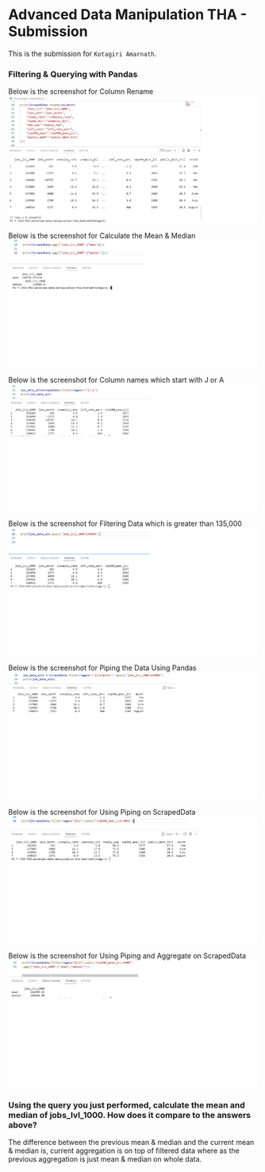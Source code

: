 # Advanced Data Manipulation THA - Submission
This is the submission for `Kotagiri Amarnath`.

### Filtering & Querying with Pandas
Below is the screenshot for Column Rename
![Column Rename](assets/tha_ak_ScrapedDataRename.png)

Below is the screenshot for Calculate the Mean & Median
![ Calculate the Mean & Median ](assets/tha_ak_Mean&Median.png)

Below is the screenshot for Column names which start with J or A
![Column names which start with J or A](assets/tha_ak_ColumnNameWithJorA.png)

Below is the screenshot for Filtering Data which is greater than 135,000
![Filtering Data which is greater than 135,000](assets/tha_ak_FilterData.png)

Below is the screenshot for Piping the Data Using Pandas
![Piping the Data USing Pandas](assets/tha_ak_PandasPiping.png)

Below is the screenshot for Using Piping on ScrapedData
![Using Piping on ScrapedData](assets/tha_ak_ScrapedDataPandasPiping.png)

Below is the screenshot for Using Piping and Aggregate on ScrapedData
![Using Piping and Aggregate on ScrapedData](assets/tha_ak_ScrapedDataPandasPipingAgg.png)

### Using the query you just performed, calculate the mean and median of jobs_lvl_1000. How does it compare to the answers above?
The difference between the previous mean & median and the current mean & median is, current aggregation is on top of filtered data where as the previous aggregation is just mean & median on whole data.